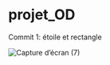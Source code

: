 # projet_OD

Commit 1: étoile et rectangle

![Capture d’écran (7)](https://user-images.githubusercontent.com/87094191/127382937-13b09da5-7c19-4e96-b054-0ac52ff7479e.png)
